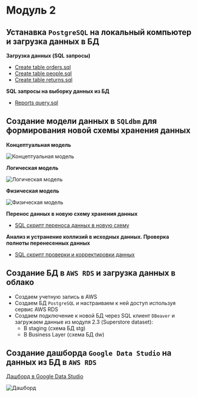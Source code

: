 # Модуль 2

## Устанавка `PostgreSQL` на локальный компьютер и загрузка данных в БД

**Загрузка данных (SQL запросы)**

- [Create table orders.sql](https://github.com/ReIZzz/DE-101/blob/main/Module%202/Create_table_stg.orders.sql)
- [Create table people.sql](https://github.com/ReIZzz/DE-101/blob/main/Module%202/Create_table_stg.people.sql)
- [Create table returns.sql](https://github.com/ReIZzz/DE-101/blob/main/Module%202/Create_table_stg.returns.sql)

**SQL запросы на выборку данных из БД**

- [Reports query.sql](https://github.com/ReIZzz/DE-101/blob/main/Module%202/Reports.sql)

## Создание модели данных в `SQLdbm` для формирования новой схемы хранения данных

**Концептуальная модель**

![Концептуальная модель](https://github.com/ReIZzz/DE-101/blob/main/Module%202/2.4%20models%20of%20data/1.%20Conceptual%20model.png)

**Логическая модель**

![Логическая модель](https://github.com/ReIZzz/DE-101/blob/main/Module%202/2.4%20models%20of%20data/2.%20Logical%20model.png)

**Физическая модель**

![Физическая модель](https://github.com/ReIZzz/DE-101/blob/main/Module%202/2.4%20models%20of%20data/3.%20Physical%20model.png)

**Перенос данных в новую схему хранения данных**

- [SQL скрипт переноса данных в новую схему](https://github.com/ReIZzz/DE-101/blob/main/Module%202/Create_dw%20(right).sql)

**Анализ и устранение коллизий в исходных данных. Проверка полноты перенесенных данных**

- [SQL скрипт проверки и корректировки данных](https://github.com/ReIZzz/DE-101/blob/main/Module%202/Create_dw%20(right).sql)

## Создание БД в `AWS RDS` и загрузка данных в облако

- Создаем учетную запись в AWS
- Создаем БД `PostgreSQL` и настраиваем к ней доступ используя сервис AWS RDS 
- Создаем подключение к новой БД через SQL клиент `DBeaver` и загружаем данные из модуля 2.3 (Superstore dataset):
  - В staging (схема БД stg)
  - В Business Layer (схема БД dw)

## Создание дашборда `Google Data Studio` на данных из БД в `AWS RDS`

[Дашборд в Google Data Studio](https://datastudio.google.com/reporting/42abf109-a99d-4679-9261-7f3320facb7b)

![Дашборд](https://github.com/ReIZzz/DE-101/blob/main/Module%202/Super%20Store%20Dashboard%20(google%20datastudio).png)
